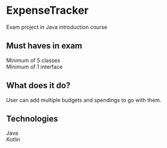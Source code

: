 # ExpenseTracker
Exam project in Java introduction course

## Must haves in exam
Minimum of 5 classes <br>
Minimum of 1 interface

## What does it do?
User can add multiple budgets and spendings to go with them. 

## Technologies
Java <br>
Kotlin

